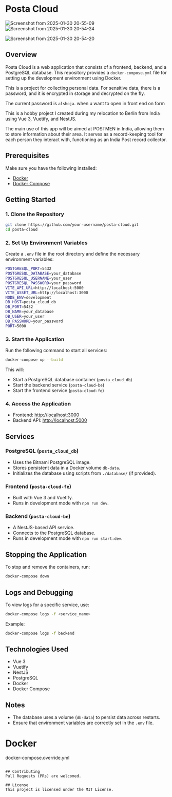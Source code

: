 # Posta Cloud

![Screenshot from 2025-01-30 20-55-09](https://github.com/user-attachments/assets/6df7fc33-0d4c-4753-a637-4a1124997674)
![Screenshot from 2025-01-30 20-54-24](https://github.com/user-attachments/assets/46d8a67a-ff77-4cfc-b7a9-2c0ac4fe2a8a)

![Screenshot from 2025-01-30 20-54-20](https://github.com/user-attachments/assets/deff9a56-4c98-4587-aa53-6a934794eb20)

## Overview
Posta Cloud is a web application that consists of a frontend, backend, and a PostgreSQL database. This repository provides a `docker-compose.yml` file for setting up the development environment using Docker.

This is a project for collecting personal data. For sensitive data, there is a password, and it is encrypted in storage and decrypted on the fly.

The current password is `alshoja`. when u want to open in front end on form 

This is a hobby project I created during my relocation to Berlin from India using Vue 3, Vuetify, and NestJS.

The main use of this app will be aimed at POSTMEN in India, allowing them to store information about their area. It serves as a record-keeping tool for each person they interact with, functioning as an India Post record collector.

## Prerequisites
Make sure you have the following installed:
- [Docker](https://www.docker.com/get-started)
- [Docker Compose](https://docs.docker.com/compose/install/)

## Getting Started

### 1. Clone the Repository
```sh
git clone https://github.com/your-username/posta-cloud.git
cd posta-cloud
```

### 2. Set Up Environment Variables
Create a `.env` file in the root directory and define the necessary environment variables:
```sh
POSTGRESQL_PORT=5432
POSTGRESQL_DATABASE=your_database
POSTGRESQL_USERNAME=your_user
POSTGRESQL_PASSWORD=your_password
VITE_API_URL=http://localhost:5000
VITE_ASSET_URL=http://localhost:3000
NODE_ENV=development
DB_HOST=posta_cloud_db
DB_PORT=5432
DB_NAME=your_database
DB_USER=your_user
DB_PASSWORD=your_password
PORT=5000
```

### 3. Start the Application
Run the following command to start all services:
```sh
docker-compose up --build
```
This will:
- Start a PostgreSQL database container (`posta_cloud_db`)
- Start the backend service (`posta-cloud-be`)
- Start the frontend service (`posta-cloud-fe`)

### 4. Access the Application
- Frontend: [http://localhost:3000](http://localhost:3000)
- Backend API: [http://localhost:5000](http://localhost:5000)

## Services
### PostgreSQL (`posta_cloud_db`)
- Uses the Bitnami PostgreSQL image.
- Stores persistent data in a Docker volume `db-data`.
- Initializes the database using scripts from `./database/` (if provided).

### Frontend (`posta-cloud-fe`)
- Built with Vue 3 and Vuetify.
- Runs in development mode with `npm run dev`.

### Backend (`posta-cloud-be`)
- A NestJS-based API service.
- Connects to the PostgreSQL database.
- Runs in development mode with `npm run start:dev`.

## Stopping the Application
To stop and remove the containers, run:
```sh
docker-compose down
```

## Logs and Debugging
To view logs for a specific service, use:
```sh
docker-compose logs -f <service_name>
```
Example:
```sh
docker-compose logs -f backend
```

## Technologies Used
- Vue 3
- Vuetify
- NestJS
- PostgreSQL
- Docker
- Docker Compose

## Notes
- The database uses a volume (`db-data`) to persist data across restarts.
- Ensure that environment variables are correctly set in the `.env` file.


# Docker
docker-compose.override.yml
```

## Contributing
Pull Requests (PRs) are welcomed.

## License
This project is licensed under the MIT License.

